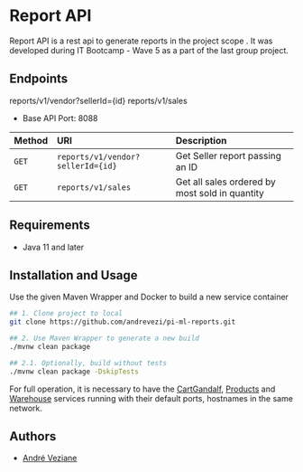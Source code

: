 # Report API

Report API is a rest api to generate reports in the project scope . It was developed during IT Bootcamp - Wave 5 as a part of the last group project.

## Endpoints

reports/v1/vendor?sellerId={id}
reports/v1/sales

- Base API Port: 8088


| Method   | URI       | Description    |
| :---------- | :--------- | :----------------------- |
| `GET` | `reports/v1/vendor?sellerId={id}` | Get Seller report passing an ID|
| `GET` | `reports/v1/sales` | Get all sales ordered by most sold in quantity |

## Requirements

- Java 11 and later

## Installation and Usage

Use the given Maven Wrapper and Docker to build a new service container

```bash
## 1. Clone project to local 
git clone https://github.com/andrevezi/pi-ml-reports.git

## 2. Use Maven Wrapper to generate a new build  
./mvnw clean package

## 2.1. Optionally, build without tests 
./mvnw clean package -DskipTests


```

For full operation, it is necessary to have the [Cart](https://github.com/andrevezi/pi-ml-cart-individual)[Gandalf](https://github.com/andrevezi/pi-ml-gandalf-individual), [Products](https://github.com/andrevezi/pi-ml-products-individual) and [Warehouse](https://github.com/andrevezi/pi-mi-warehouse-individual) services running with their default ports, hostnames in the same network.

## Authors

- [André Veziane](https://github.com/andrevezi)

